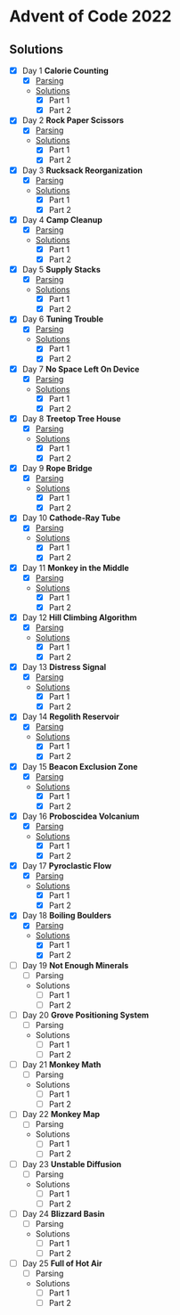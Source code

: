 # Advent of Code 2022

## Solutions

* [x] Day 1 **Calorie Counting**
  - [x] [Parsing](calorie_counting/src/parse.rs)
  - [Solutions](calorie_counting/src/lib.rs)
    * [x] Part 1
    * [x] Part 2
* [x] Day 2 **Rock Paper Scissors**
  - [x] [Parsing](rock_paper_scissors/src/parse.rs)
  - [Solutions](rock_paper_scissors/src/lib.rs)
    * [x] Part 1
    * [x] Part 2
* [x] Day 3 **Rucksack Reorganization**
  - [x] [Parsing](rucksack_reorganization/src/parse.rs)
  - [Solutions](rucksack_reorganization/src/lib.rs)
    * [x] Part 1
    * [x] Part 2
* [x] Day 4 **Camp Cleanup**
  - [x] [Parsing](camp_cleanup/src/parse.rs)
  - [Solutions](camp_cleanup/src/lib.rs)
    * [x] Part 1
    * [x] Part 2
* [x] Day 5 **Supply Stacks**
  - [x] [Parsing](supply_stacks/src/parse.rs)
  - [Solutions](supply_stacks/src/lib.rs)
    * [x] Part 1
    * [x] Part 2
* [x] Day 6 **Tuning Trouble**
  - [x] [Parsing](tuning_trouble/src/parse.rs)
  - [Solutions](tuning_trouble/src/lib.rs)
    * [x] Part 1
    * [x] Part 2
* [x] Day 7 **No Space Left On Device**
  - [x] [Parsing](no_space_left_on_device/src/parse.rs)
  - [Solutions](no_space_left_on_device/src/lib.rs)
    * [x] Part 1
    * [x] Part 2
* [x] Day 8 **Treetop Tree House**
  - [x] [Parsing](treetop_tree_house/src/parse.rs)
  - [Solutions](treetop_tree_house/src/lib.rs)
    * [x] Part 1
    * [x] Part 2
* [x] Day 9 **Rope Bridge**
  - [x] [Parsing](rope_bridge/src/parse.rs)
  - [Solutions](rope_bridge/src/lib.rs)
    * [x] Part 1
    * [x] Part 2
* [x] Day 10 **Cathode-Ray Tube**
  - [x] [Parsing](cathode_ray_tube/src/parse.rs)
  - [Solutions](cathode_ray_tube/src/lib.rs)
    * [x] Part 1
    * [x] Part 2
* [x] Day 11 **Monkey in the Middle**
  - [x] [Parsing](monkey_in_the_middle/src/parse.rs)
  - [Solutions](monkey_in_the_middle/src/lib.rs)
    * [x] Part 1
    * [x] Part 2
* [x] Day 12 **Hill Climbing Algorithm**
  - [x] [Parsing](hill_climbing_algorithm/src/parse.rs)
  - [Solutions](hill_climbing_algorithm/src/lib.rs)
    * [x] Part 1
    * [x] Part 2
* [x] Day 13 **Distress Signal**
  - [x] [Parsing](distress_signal/src/parse.rs)
  - [Solutions](distress_signal/src/lib.rs)
    * [x] Part 1
    * [x] Part 2
* [x] Day 14 **Regolith Reservoir**
  - [x] [Parsing](regolith_reservoir/src/parse.rs)
  - [Solutions](regolith_reservoir/src/lib.rs)
    * [x] Part 1
    * [x] Part 2
* [x] Day 15 **Beacon Exclusion Zone**
  - [x] [Parsing](beacon_exclusion_zone/src/parse.rs)
  - [Solutions](beacon_exclusion_zone/src/lib.rs)
    * [x] Part 1
    * [x] Part 2
* [x] Day 16 **Proboscidea Volcanium**
  - [x] [Parsing](proboscidea_volcanium/src/parse.rs)
  - [Solutions](proboscidea_volcanium/src/lib.rs)
    * [x] Part 1
    * [x] Part 2
* [x] Day 17 **Pyroclastic Flow**
  - [x] [Parsing](pyroclastic_flow/src/parse.rs)
  - [Solutions](pyroclastic_flow/src/lib.rs)
    * [x] Part 1
    * [x] Part 2
* [x] Day 18 **Boiling Boulders**
  - [x] [Parsing](boiling_boulders/src/parse.rs)
  - [Solutions](boiling_boulders/src/lib.rs)
    * [x] Part 1
    * [x] Part 2
* [ ] Day 19 **Not Enough Minerals**
  - [ ] Parsing
  - Solutions
    * [ ] Part 1
    * [ ] Part 2
* [ ] Day 20 **Grove Positioning System**
  - [ ] Parsing
  - Solutions
    * [ ] Part 1
    * [ ] Part 2
* [ ] Day 21 **Monkey Math**
  - [ ] Parsing
  - Solutions
    * [ ] Part 1
    * [ ] Part 2
* [ ] Day 22 **Monkey Map**
  - [ ] Parsing
  - Solutions
    * [ ] Part 1
    * [ ] Part 2
* [ ] Day 23 **Unstable Diffusion**
  - [ ] Parsing
  - Solutions
    * [ ] Part 1
    * [ ] Part 2
* [ ] Day 24 **Blizzard Basin**
  - [ ] Parsing
  - Solutions
    * [ ] Part 1
    * [ ] Part 2
* [ ] Day 25 **Full of Hot Air**
  - [ ] Parsing
  - Solutions
    * [ ] Part 1
    * [ ] Part 2
